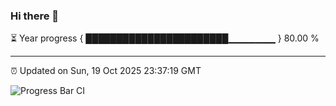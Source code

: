 ### Hi there 👋

⏳ Year progress { ███████████████████████▁▁▁▁▁▁▁ } 80.00 %

---

⏰ Updated on Sun, 19 Oct 2025 23:37:19 GMT

![Progress Bar CI](https://github.com/IshwaranRudhara/GIT-ACTION/workflows/Progress%20Bar%20CI/badge.svg)
